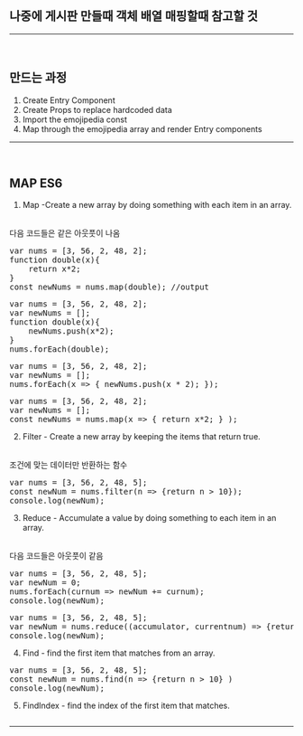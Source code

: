 ## 나중에 게시판 만들때 객체 배열 매핑할때 참고할 것
<hr/>
<br/>

## 만드는 과정

1. Create Entry Component
2. Create Props to replace hardcoded data
3. Import the emojipedia const
3. Map through the emojipedia array and render Entry components
<hr/>
<br/>

## MAP ES6
1. Map -Create a new array by doing something with each item in an array.
<br/>
다음 코드들은 같은 아웃풋이 나옴
<br/>
<pre>
var nums = [3, 56, 2, 48, 2];
function double(x){
    return x*2;
}
const newNums = nums.map(double); //output
</pre>

<pre>
var nums = [3, 56, 2, 48, 2];
var newNums = [];
function double(x){
    newNums.push(x*2);
}
nums.forEach(double);
</pre>

<pre>
var nums = [3, 56, 2, 48, 2];
var newNums = [];
nums.forEach(x => { newNums.push(x * 2); });
</pre>

<pre>
var nums = [3, 56, 2, 48, 2];
var newNums = [];
const newNums = nums.map(x => { return x*2; } );
</pre>

2. Filter - Create a new array by keeping the items that return true.
<br/>
조건에 맞는 데이터만 반환하는 함수
<pre>
var nums = [3, 56, 2, 48, 5];
const newNum = nums.filter(n => {return n > 10});
console.log(newNum);
</pre>

3. Reduce - Accumulate a value by doing something to each item in an array.
<br/>
다음 코드들은 아웃풋이 같음
<pre>
var nums = [3, 56, 2, 48, 5];
var newNum = 0;
nums.forEach(curnum => newNum += curnum);
console.log(newNum);
</pre>
<pre>
var nums = [3, 56, 2, 48, 5];
var newNum = nums.reduce((accumulator, currentnum) => {return accumulator + currentnum});
console.log(newNum);
</pre>

4. Find - find the first item that matches from an array.
<pre>
var nums = [3, 56, 2, 48, 5];
const newNum = nums.find(n => {return n > 10} )
console.log(newNum);
</pre>

5. FindIndex - find the index of the first item that matches.
<pre>
</pre>

<hr/>